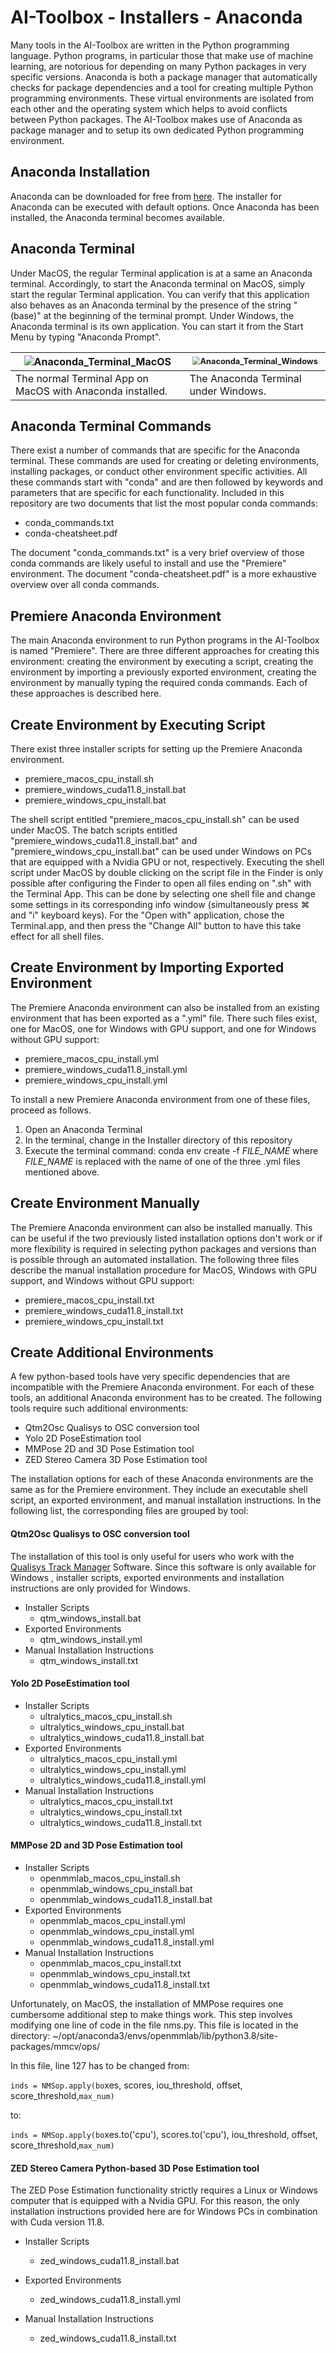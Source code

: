 # AI-Toolbox - Installers - Anaconda

Many tools in the AI-Toolbox are written in the Python programming language. Python programs, in particular those that make use of machine learning, are notorious for depending on many Python packages in very specific versions. Anaconda is both a package manager that automatically checks for package dependencies and a tool for creating multiple Python programming environments. These virtual environments are isolated from each other and the operating system which helps to avoid conflicts between Python packages. The AI-Toolbox makes use of Anaconda as package manager and to setup its own dedicated Python programming environment. 

## Anaconda Installation

Anaconda can be downloaded for free from [here](https://www.anaconda.com/download/success). The installer for Anaconda can be executed with default options. Once Anaconda has been installed, the Anaconda terminal becomes available. 

## Anaconda Terminal

Under MacOS, the regular Terminal application is at a same an Anaconda terminal. Accordingly, to start the Anaconda terminal on MacOS, simply start the regular Terminal application. You can verify that this application also behaves as an Anaconda terminal by the presence of the string "(base)" at the beginning of the terminal prompt. Under Windows, the Anaconda terminal is its own application. You can start it from the Start Menu by typing "Anaconda Prompt".

| ![Anaconda_Terminal_MacOS](docs_media/Anaconda_Terminal_MacOS.png) | <img src="docs_media/Anaconda_Terminal_Windows.png" alt="Anaconda_Terminal_Windows" style="zoom:80%;" /> |
| ------------------------------------------------------------ | ------------------------------------------------------------ |
| The normal Terminal App on MacOS with Anaconda installed.    | The Anaconda Terminal under Windows.                         |

## Anaconda Terminal Commands

There exist a number of commands that are specific for the Anaconda terminal. These commands are used for creating or deleting environments, installing packages, or conduct other environment specific activities. All these commands start with "conda" and are then followed by keywords and parameters that are specific for each functionality. Included in this repository are two documents that list the most popular conda commands: 

- conda_commands.txt
- conda-cheatsheet.pdf

The document "conda_commands.txt" is a very brief overview of those conda commands are likely useful to install and use the "Premiere" environment. The document "conda-cheatsheet.pdf" is a more exhaustive overview over all conda commands.

## Premiere Anaconda Environment

The main Anaconda environment to run Python programs in the AI-Toolbox is named "Premiere". There are three different approaches for creating this environment: creating the environment by executing a script, creating the environment by importing a previously exported environment, creating the environment by manually typing the required conda commands. Each of these approaches is described here.

## Create Environment by Executing Script

There exist three installer scripts for setting up the Premiere Anaconda environment.

- premiere_macos_cpu_install.sh
- premiere_windows_cuda11.8_install.bat
- premiere_windows_cpu_install.bat

The shell script entitled "premiere_macos_cpu_install.sh" can be used under MacOS. The batch scripts entitled "premiere_windows_cuda11.8_install.bat" and "premiere_windows_cpu_install.bat" can be used under Windows on PCs that are equipped with a Nvidia GPU or not, respectively. Executing the shell script under MacOS by double clicking on the script file in the Finder is only possible after configuring the Finder to open all files ending on ".sh" with the Terminal App. This can be done by selecting one shell file and change some settings in its corresponding info window (simultaneously press ⌘ and "i" keyboard keys). For the "Open with" application, chose the Terminal.app, and then press the "Change All" button to have this take effect for all shell files. 

## Create Environment by Importing Exported Environment

The Premiere Anaconda environment can also be installed from an existing environment that has been exported as a ".yml" file. There such files exist, one for MacOS, one for Windows with GPU support, and one for Windows without GPU support:

- premiere_macos_cpu_install.yml
- premiere_windows_cuda11.8_install.yml
- premiere_windows_cpu_install.yml

To install a new Premiere Anaconda environment from one of these files, proceed as follows.

1. Open an Anaconda Terminal
2. In the terminal, change in the Installer directory of this repository
3. Execute the terminal command: conda env create -f *FILE_NAME* where *FILE_NAME* is replaced with the name of one of the three .yml files mentioned above. 

## Create Environment Manually

The Premiere Anaconda environment can also be installed manually. This can be useful if the two previously listed installation options don't work or if more flexibility is required in selecting python packages and versions than is possible through an automated installation. The following three files describe the manual installation procedure for MacOS, Windows with GPU support, and Windows without GPU support:

- premiere_macos_cpu_install.txt
- premiere_windows_cuda11.8_install.txt
- premiere_windows_cpu_install.txt

## Create Additional Environments

A few python-based tools have very specific dependencies that are incompatible with the Premiere Anaconda environment. For each of these tools, an additional Anaconda environment has to be created. The following tools require such additional environments:

- Qtm2Osc Qualisys to OSC conversion tool
- Yolo 2D PoseEstimation tool
- MMPose 2D and 3D Pose Estimation tool
- ZED Stereo Camera 3D Pose Estimation tool

The installation options for each of these Anaconda environments are the same as for the Premiere environment. They include an executable shell script, an exported environment, and manual installation instructions. In the following list, the corresponding files are grouped by tool:

#### Qtm2Osc Qualisys to OSC conversion tool

The installation of this tool is only useful for users who work with the [Qualisys Track Manager](https://www.qualisys.com/software/qualisys-track-manager/) Software. Since this software is only available for Windows , installer scripts, exported environments and installation instructions are only provided for Windows. 

- Installer Scripts
  - qtm_windows_install.bat
- Exported Environments
  - qtm_windows_install.yml
- Manual Installation Instructions
  - qtm_windows_install.txt

#### Yolo 2D PoseEstimation tool

- Installer Scripts
  - ultralytics_macos_cpu_install.sh
  - ultralytics_windows_cpu_install.bat
  - ultralytics_windows_cuda11.8_install.bat
- Exported Environments
  - ultralytics_macos_cpu_install.yml
  - ultralytics_windows_cpu_install.yml
  - ultralytics_windows_cuda11.8_install.yml
- Manual Installation Instructions
  - ultralytics_macos_cpu_install.txt
  - ultralytics_windows_cpu_install.txt
  - ultralytics_windows_cuda11.8_install.txt

#### MMPose 2D and 3D Pose Estimation tool

- Installer Scripts
  - openmmlab_macos_cpu_install.sh
  - openmmlab_windows_cpu_install.bat
  - openmmlab_windows_cuda11.8_install.bat
- Exported Environments
  - openmmlab_macos_cpu_install.yml
  - openmmlab_windows_cpu_install.yml
  - openmmlab_windows_cuda11.8_install.yml
- Manual Installation Instructions
  - openmmlab_macos_cpu_install.txt
  - openmmlab_windows_cpu_install.txt
  - openmmlab_windows_cuda11.8_install.txt

Unfortunately, on MacOS, the installation of MMPose requires one cumbersome additional step to make things work. This step involves modifying one line of code in the file nms.py. This file is located in the directory: ~/opt/anaconda3/envs/openmmlab/lib/python3.8/site-packages/mmcv/ops/

In this file, line 127 has to be changed from:

`inds = NMSop.apply(bo`xes, scores, iou_threshold, offset, score_threshold,`max_num)`

to: 

`inds = NMSop.apply(bo`xes.to('cpu'), scores.to('cpu'), iou_threshold, offset, score_threshold,`max_num)`

#### ZED Stereo Camera Python-based 3D Pose Estimation tool

The ZED Pose Estimation functionality strictly requires a Linux or Windows computer that is equipped with a Nvidia GPU. For this reason, the only installation instructions provided here are for Windows PCs in combination with Cuda version 11.8.

- Installer Scripts
  - zed_windows_cuda11.8_install.bat
- Exported Environments
  - zed_windows_cuda11.8_install.yml

- Manual Installation Instructions
  - zed_windows_cuda11.8_install.txt
